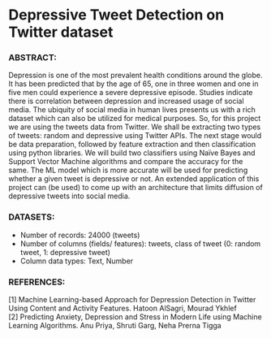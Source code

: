 # Depressive Tweet Detection on Twitter dataset

### ABSTRACT: 
Depression is one of the most prevalent health conditions around the globe. It has been
predicted that by the age of 65, one in three women and one in five men could experience a severe
depressive episode. Studies indicate there is correlation between depression and increased usage of
social media. The ubiquity of social media in human lives presents us with a rich dataset which can
also be utilized for medical purposes. So, for this project we are using the tweets data from Twitter.
We shall be extracting two types of tweets: random and depressive using Twitter APIs. The next stage
would be data preparation, followed by feature extraction and then classification using python
libraries. We will build two classifiers using Naïve Bayes and Support Vector Machine algorithms
and compare the accuracy for the same. The ML model which is more accurate will be used for
predicting whether a given tweet is depressive or not. An extended application of this project can (be
used) to come up with an architecture that limits diffusion of depressive tweets into social media.

### DATASETS:
* Number of records: 24000 (tweets)
* Number of columns (fields/ features): tweets, class of tweet (0: random tweet, 1: depressive tweet)
* Column data types: Text, Number

### REFERENCES:
[1] Machine Learning-based Approach for Depression Detection in Twitter Using Content and
Activity Features. Hatoon AlSagri, Mourad Ykhlef <br>
[2] Predicting Anxiety, Depression and Stress in Modern Life using Machine Learning
Algorithms. Anu Priya, Shruti Garg, Neha Prerna Tigga
